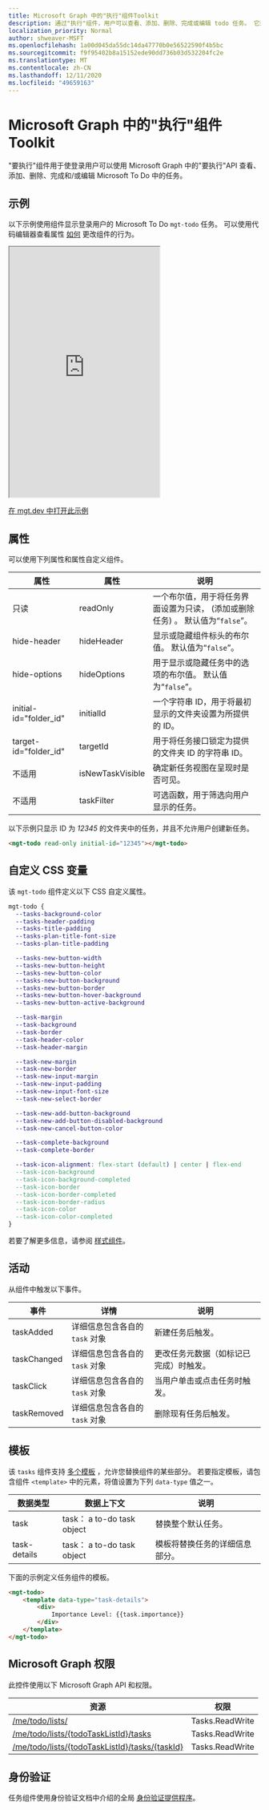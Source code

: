 ```yaml
---
title: Microsoft Graph 中的"执行"组件Toolkit
description: 通过"执行"组件，用户可以查看、添加、删除、完成或编辑 todo 任务。 它适用于 Microsoft To-Do 中的任何任务。
localization_priority: Normal
author: shweaver-MSFT
ms.openlocfilehash: 1a00d045da55dc14da47770b0e56522590f4b5bc
ms.sourcegitcommit: f9f95402b8a15152ede90dd736b03d532204fc2e
ms.translationtype: MT
ms.contentlocale: zh-CN
ms.lasthandoff: 12/11/2020
ms.locfileid: "49659163"
---
```

# <a name="to-do-component-in-the-microsoft-graph-toolkit"></a>Microsoft Graph 中的"执行"组件Toolkit

"要执行"组件用于使登录用户可以使用 Microsoft Graph 中的"要执行"API 查看、添加、删除、完成和/或编辑 Microsoft To Do 中的任务。

## <a name="example"></a>示例

以下示例使用组件显示登录用户的 Microsoft To Do `mgt-todo` 任务。 可以使用代码编辑器查看属性 [如何](#properties) 更改组件的行为。

<iframe src="https://mgt.dev/iframe.html?id=components-mgt-todo--tasks&source=docs" height="500"></iframe>

[在 mgt.dev 中打开此示例](https://mgt.dev/?path=/story/components-mgt-todo--tasks&source=docs)

## <a name="properties"></a>属性

可以使用下列属性和属性自定义组件。

| 属性 | 属性 | 说明 |
| -- | -- | -- |
| 只读 | readOnly | 一个布尔值，用于将任务界面设置为只读， (添加或删除任务) 。 默认值为“`false`”。 |
| hide-header | hideHeader | 显示或隐藏组件标头的布尔值。 默认值为“`false`”。 |
| hide-options | hideOptions | 用于显示或隐藏任务中的选项的布尔值。 默认值为“`false`”。
| initial-id="folder_id" | initialId | 一个字符串 ID，用于将最初显示的文件夹设置为所提供的 ID。 |
| target-id="folder_id"| targetId | 用于将任务接口锁定为提供的文件夹 ID 的字符串 ID。 |
| 不适用 | isNewTaskVisible  | 确定新任务视图在呈现时是否可见。 |
| 不适用 | taskFilter  | 可选函数，用于筛选向用户显示的任务。 |

以下示例只显示 ID 为 *12345* 的文件夹中的任务，并且不允许用户创建新任务。

```html
<mgt-todo read-only initial-id="12345"></mgt-todo>
```

## <a name="custom-css-variables"></a>自定义 CSS 变量

该 `mgt-todo` 组件定义以下 CSS 自定义属性。

````css
mgt-todo {
  --tasks-background-color
  --tasks-header-padding
  --tasks-title-padding
  --tasks-plan-title-font-size
  --tasks-plan-title-padding

  --tasks-new-button-width
  --tasks-new-button-height
  --tasks-new-button-color
  --tasks-new-button-background
  --tasks-new-button-border
  --tasks-new-button-hover-background
  --tasks-new-button-active-background

  --task-margin
  --task-background
  --task-border
  --task-header-color
  --task-header-margin

  --task-new-margin
  --task-new-border
  --task-new-input-margin
  --task-new-input-padding
  --task-new-input-font-size
  --task-new-select-border

  --task-new-add-button-background
  --task-new-add-button-disabled-background
  --task-new-cancel-button-color

  --task-complete-background
  --task-complete-border

  --task-icon-alignment: flex-start (default) | center | flex-end
  --task-icon-background
  --task-icon-background-completed
  --task-icon-border
  --task-icon-border-completed
  --task-icon-border-radius
  --task-icon-color
  --task-icon-color-completed
}
````

若要了解更多信息，请参阅 [样式组件](https://docs.microsoft.com/graph/toolkit/style.md)。

## <a name="events"></a>活动

从组件中触发以下事件。

| 事件 | 详情 | 说明 |
| --- | --- | --- |
| taskAdded | 详细信息包含各自的 `task` 对象 | 新建任务后触发。 |
| taskChanged | 详细信息包含各自的 `task` 对象 | 更改任务元数据（如标记已完成）时触发。 |
| taskClick | 详细信息包含各自的 `task` 对象 | 当用户单击或点击任务时触发。 |
| taskRemoved | 详细信息包含各自的 `task` 对象 | 删除现有任务后触发。 |

## <a name="templates"></a>模板

该 `tasks` 组件支持 [多个模板](../customize-components/templates.md) ，允许您替换组件的某些部分。 若要指定模板，请包含组件 `<template>` 中的元素，将值设置为下列 `data-type` 值之一。

| 数据类型     | 数据上下文              | 说明                                                       |
| ---------     | ------------------------- | ----------------------------------------------------------------- |
| task     | task： a to-do task object | 替换整个默认任务。 |
| task-details | task： a to-do task object | 模板将替换任务的详细信息部分。 |

下面的示例定义任务组件的模板。

```html
<mgt-todo>
    <template data-type="task-details">
        <div>
            Importance Level: {{task.importance}}
        </div>
    </template>
</mgt-todo>
```

## <a name="microsoft-graph-permissions"></a>Microsoft Graph 权限

此控件使用以下 Microsoft Graph API 和权限。

| 资源 | 权限 |
| - | - |
| [/me/todo/lists/](/graph/api/todo-list-lists) | Tasks.ReadWrite |
| [/me/todo/lists/{todoTaskListId}/tasks](/graph/api/todotasklist-list-tasks) | Tasks.ReadWrite |
| [/me/todo/lists/{todoTaskListId}/tasks/{taskId}](/graph/api/todotask-get) | Tasks.ReadWrite |

## <a name="authentication"></a>身份验证

任务组件使用身份验证文档中介绍的全局 [身份验证提供程序](../providers/providers.md)。
